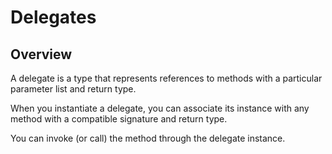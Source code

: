 # Delegates

## Overview

A delegate is a type that represents references to methods with a particular parameter list and return type.

When you instantiate a delegate, you can associate its instance with any method with a compatible signature and return type.

You can invoke (or call) the method through the delegate instance.
